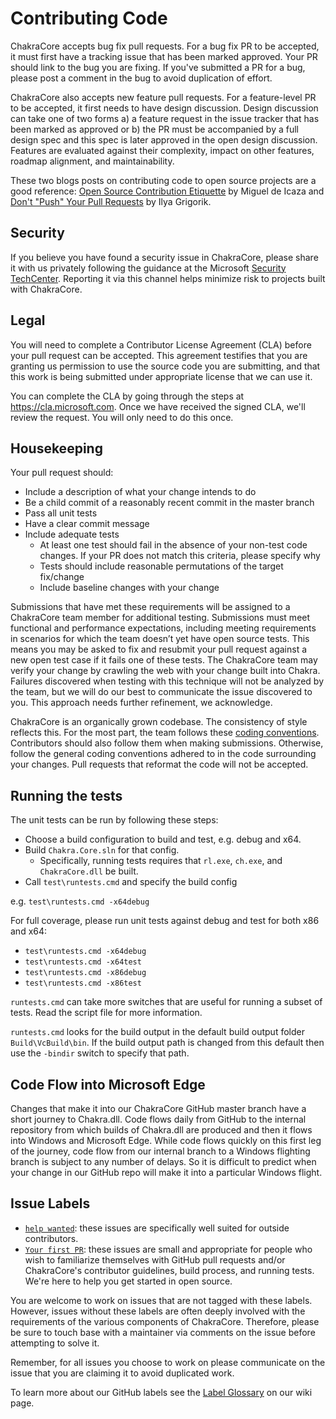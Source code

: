 # Contributing Code

ChakraCore accepts bug fix pull requests. For a bug fix PR to be accepted, it must first have a tracking issue that has been marked approved. Your PR should link to the bug you are fixing. If you've submitted a PR for a bug, please post a comment in the bug to avoid duplication of effort.

ChakraCore also accepts new feature pull requests. For a feature-level PR to be accepted, it first needs to have design discussion. Design discussion can take one of two forms a) a feature request in the issue tracker that has been marked as approved or b) the PR must be accompanied by a full design spec and this spec is later approved in the open design discussion. Features are evaluated against their complexity, impact on other features, roadmap alignment, and maintainability.

These two blogs posts on contributing code to open source projects are a good reference: [Open Source Contribution Etiquette](http://tirania.org/blog/archive/2010/Dec-31.html) by Miguel de Icaza and [Don't "Push" Your Pull Requests](https://www.igvita.com/2011/12/19/dont-push-your-pull-requests/) by Ilya Grigorik.

## Security

If you believe you have found a security issue in ChakraCore, please share it with us privately following the guidance at the Microsoft [Security TechCenter](https://technet.microsoft.com/en-us/security/ff852094). Reporting it via this channel helps minimize risk to projects built with ChakraCore.

## Legal

You will need to complete a Contributor License Agreement (CLA) before your pull request can be accepted. This agreement testifies that you are granting us permission to use the source code you are submitting, and that this work is being submitted under appropriate license that we can use it.

You can complete the CLA by going through the steps at https://cla.microsoft.com. Once we have received the signed CLA, we'll review the request. You will only need to do this once.

## Housekeeping

Your pull request should:
* Include a description of what your change intends to do
* Be a child commit of a reasonably recent commit in the master branch
* Pass all unit tests
* Have a clear commit message
* Include adequate tests
  * At least one test should fail in the absence of your non-test code changes. If your PR does not match this criteria, please specify why
  * Tests should include reasonable permutations of the target fix/change
  * Include baseline changes with your change

Submissions that have met these requirements will be assigned to a ChakraCore team member for additional testing. Submissions must meet functional and performance expectations, including meeting requirements in scenarios for which the team doesn’t yet have open source tests. This means you may be asked to fix and resubmit your pull request against a new open test case if it fails one of these tests. The ChakraCore team may verify your change by crawling the web with your change built into Chakra. Failures discovered when testing with this technique will not be analyzed by the team, but we will do our best to communicate the issue discovered to you. This approach needs further refinement, we acknowledge.

ChakraCore is an organically grown codebase. The consistency of style reflects this. For the most part, the team follows these [coding conventions](https://github.com/Microsoft/ChakraCore/wiki/Coding-Convention). Contributors should also follow them when making submissions. Otherwise, follow the general coding conventions adhered to in the code surrounding your changes. Pull requests that reformat the code will not be accepted.

## Running the tests

The unit tests can be run by following these steps:
* Choose a build configuration to build and test, e.g. debug and x64.
* Build `Chakra.Core.sln` for that config.
  * Specifically, running tests requires that `rl.exe`, `ch.exe`, and `ChakraCore.dll` be built.
* Call `test\runtests.cmd` and specify the build config

e.g.  `test\runtests.cmd -x64debug`

For full coverage, please run unit tests against debug and test for both x86 and x64:
* `test\runtests.cmd -x64debug`
* `test\runtests.cmd -x64test`
* `test\runtests.cmd -x86debug`
* `test\runtests.cmd -x86test`

`runtests.cmd` can take more switches that are useful for running a subset of tests.  Read the script file for more information.

`runtests.cmd` looks for the build output in the default build output folder `Build\VcBuild\bin`. If the build output path is changed from this default then use the `-bindir` switch to specify that path.

## Code Flow into Microsoft Edge

Changes that make it into our ChakraCore GitHub master branch have a short journey to Chakra.dll. Code flows daily from GitHub to the internal repository from which builds of Chakra.dll are produced and then it flows into Windows and Microsoft Edge. While code flows quickly on this first leg of the journey, code flow from our internal branch to a Windows flighting branch is subject to any number of delays. So it is difficult to predict when your change in our GitHub repo will make it into a particular Windows flight.

## Issue Labels

 - [`help wanted`](https://github.com/Microsoft/ChakraCore/labels/help%20wanted): these issues are specifically well suited for outside contributors.
 - [`Your first PR`](https://github.com/Microsoft/ChakraCore/labels/Your%20first%20PR): these issues are small and appropriate for people who wish to familiarize themselves with GitHub pull requests and/or ChakraCore's contributor guidelines, build process, and running tests.  We're here to help you get started in open source.

You are welcome to work on issues that are not tagged with these labels. However, issues without these labels are often deeply involved with the requirements of the various components of ChakraCore. Therefore, please be sure to touch base with a maintainer via comments on the issue before attempting to solve it.

Remember, for all issues you choose to work on please communicate on the issue that you are claiming it to avoid duplicated work.

To learn more about our GitHub labels see the [Label Glossary](https://github.com/Microsoft/ChakraCore/wiki/Label-Glossary) on our wiki page.
